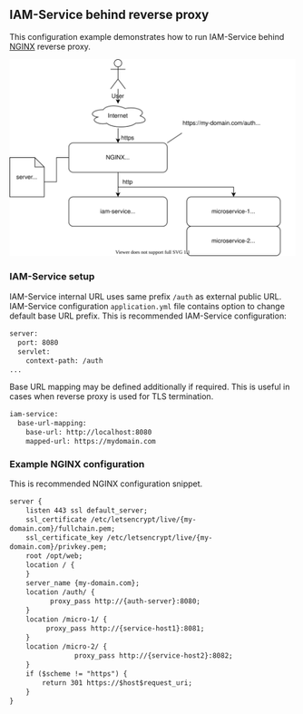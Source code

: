 ## IAM-Service behind reverse proxy
This configuration example demonstrates how to run IAM-Service 
behind [NGINX](https://www.nginx.com/) reverse proxy.

![iam-behind-proxy](schemas/iam-service-behind-proxy.md.svg)

### IAM-Service setup
IAM-Service internal URL uses same prefix ``/auth`` as external public URL.
IAM-Service configuration ``application.yml`` file contains option to change 
default base URL prefix. This is recommended IAM-Service configuration:
```
server:
  port: 8080
  servlet:
    context-path: /auth
...    
```
Base URL mapping may be defined additionally if required. 
This is useful in cases when reverse proxy is used for TLS termination.
```
iam-service:
  base-url-mapping:
    base-url: http://localhost:8080
    mapped-url: https://mydomain.com
```

### Example NGINX configuration
This is recommended NGINX configuration snippet.
```
server {
    listen 443 ssl default_server;
    ssl_certificate /etc/letsencrypt/live/{my-domain.com}/fullchain.pem;
    ssl_certificate_key /etc/letsencrypt/live/{my-domain.com}/privkey.pem;
    root /opt/web;
    location / {
    }
    server_name {my-domain.com};
    location /auth/ {
          proxy_pass http://{auth-server}:8080;
    }
    location /micro-1/ {
         proxy_pass http://{service-host1}:8081;
    }
    location /micro-2/ {
                proxy_pass http://{service-host2}:8082;
    }
    if ($scheme != "https") {
        return 301 https://$host$request_uri;
    }
}
```

